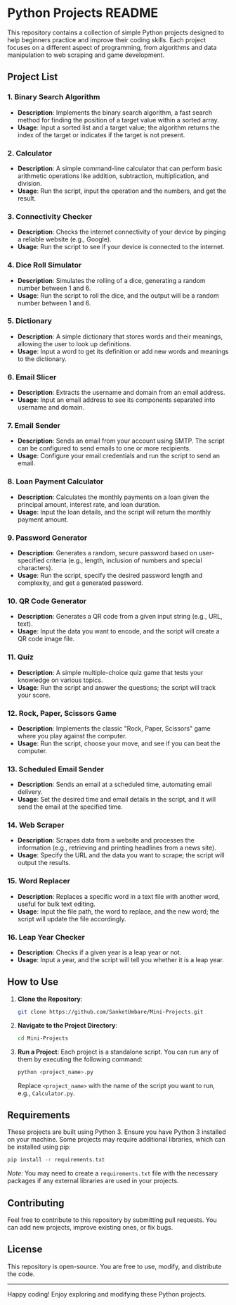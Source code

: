 # Python Projects README

This repository contains a collection of simple Python projects designed to help beginners practice and improve their coding skills. Each project focuses on a different aspect of programming, from algorithms and data manipulation to web scraping and game development.

## Project List

### 1. **Binary Search Algorithm**
   - **Description**: Implements the binary search algorithm, a fast search method for finding the position of a target value within a sorted array.
   - **Usage**: Input a sorted list and a target value; the algorithm returns the index of the target or indicates if the target is not present.

### 2. **Calculator**
   - **Description**: A simple command-line calculator that can perform basic arithmetic operations like addition, subtraction, multiplication, and division.
   - **Usage**: Run the script, input the operation and the numbers, and get the result.

### 3. **Connectivity Checker**
   - **Description**: Checks the internet connectivity of your device by pinging a reliable website (e.g., Google).
   - **Usage**: Run the script to see if your device is connected to the internet.

### 4. **Dice Roll Simulator**
   - **Description**: Simulates the rolling of a dice, generating a random number between 1 and 6.
   - **Usage**: Run the script to roll the dice, and the output will be a random number between 1 and 6.

### 5. **Dictionary**
   - **Description**: A simple dictionary that stores words and their meanings, allowing the user to look up definitions.
   - **Usage**: Input a word to get its definition or add new words and meanings to the dictionary.

### 6. **Email Slicer**
   - **Description**: Extracts the username and domain from an email address.
   - **Usage**: Input an email address to see its components separated into username and domain.

### 7. **Email Sender**
   - **Description**: Sends an email from your account using SMTP. The script can be configured to send emails to one or more recipients.
   - **Usage**: Configure your email credentials and run the script to send an email.

### 8. **Loan Payment Calculator**
   - **Description**: Calculates the monthly payments on a loan given the principal amount, interest rate, and loan duration.
   - **Usage**: Input the loan details, and the script will return the monthly payment amount.

### 9. **Password Generator**
   - **Description**: Generates a random, secure password based on user-specified criteria (e.g., length, inclusion of numbers and special characters).
   - **Usage**: Run the script, specify the desired password length and complexity, and get a generated password.

### 10. **QR Code Generator**
   - **Description**: Generates a QR code from a given input string (e.g., URL, text).
   - **Usage**: Input the data you want to encode, and the script will create a QR code image file.

### 11. **Quiz**
   - **Description**: A simple multiple-choice quiz game that tests your knowledge on various topics.
   - **Usage**: Run the script and answer the questions; the script will track your score.

### 12. **Rock, Paper, Scissors Game**
   - **Description**: Implements the classic "Rock, Paper, Scissors" game where you play against the computer.
   - **Usage**: Run the script, choose your move, and see if you can beat the computer.

### 13. **Scheduled Email Sender**
   - **Description**: Sends an email at a scheduled time, automating email delivery.
   - **Usage**: Set the desired time and email details in the script, and it will send the email at the specified time.

### 14. **Web Scraper**
   - **Description**: Scrapes data from a website and processes the information (e.g., retrieving and printing headlines from a news site).
   - **Usage**: Specify the URL and the data you want to scrape; the script will output the results.

### 15. **Word Replacer**
   - **Description**: Replaces a specific word in a text file with another word, useful for bulk text editing.
   - **Usage**: Input the file path, the word to replace, and the new word; the script will update the file accordingly.

### 16. **Leap Year Checker**
   - **Description**: Checks if a given year is a leap year or not.
   - **Usage**: Input a year, and the script will tell you whether it is a leap year.

## How to Use

1. **Clone the Repository**:
   ```bash
   git clone https://github.com/SanketUmbare/Mini-Projects.git
   ```
   
2. **Navigate to the Project Directory**:
   ```bash
   cd Mini-Projects
   ```

3. **Run a Project**:
   Each project is a standalone script. You can run any of them by executing the following command:
   ```bash
   python <project_name>.py
   ```
   Replace `<project_name>` with the name of the script you want to run, e.g., `Calculator.py`.

## Requirements

These projects are built using Python 3. Ensure you have Python 3 installed on your machine. Some projects may require additional libraries, which can be installed using pip:

```bash
pip install -r requirements.txt
```

*Note*: You may need to create a `requirements.txt` file with the necessary packages if any external libraries are used in your projects.

## Contributing

Feel free to contribute to this repository by submitting pull requests. You can add new projects, improve existing ones, or fix bugs.

## License

This repository is open-source. You are free to use, modify, and distribute the code.

---

Happy coding! Enjoy exploring and modifying these Python projects.
